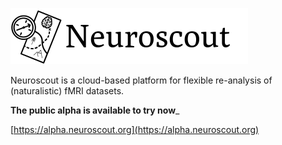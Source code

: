![GitHub Logo](Neuroscout_Simple_Wide.png)

Neuroscout is a cloud-based platform for flexible re-analysis of (naturalistic) fMRI datasets.

__The public alpha is available to try now___

[https://alpha.neuroscout.org](https://alpha.neuroscout.org)
